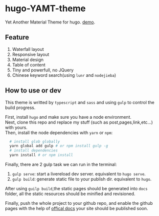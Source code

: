 # hugo-YAMT-theme
Yet Another Material Theme for hugo. [demo](https://keyin.me). 


## Feature

1. Waterfall layout
2. Responsive layout
3. Material design  
4. Table of content
5. Tiny and powerfull, no JQuery
5. Chinese keyword search(using `lunr` and `nodejieba`)  

## How to use or dev

This theme is writted by `typescript` and `sass` and using `gulp` to control the build progress.    

First, install `hugo` and make sure you have a node environment.     
Next, clone this repo and replace my stuff (such as post,pages,link,etc...) with yours.      
Then, install the node dependencies with `yarn` or `npm`:       

```bash
  # install glob globally
  yarn global add gulp # or npm install gulp -g
  # install dependencies
  yarn install # or npm install
``` 

Finally, there are 2 gulp task we can run in the terminal:

1. `gulp serve`: start a livereload dev server. equivalent to `hugo serve`.
2. `gulp build`: generate static file to your publish dir. equivalent to `hugo`.

After using `guilp build`,the static pages should be generated into `docs` folder, all the static resources should be minified and revisioned.   

Finally, push the whole project to your github repo, and enable the github pages with the help of [offical docs](https://help.github.com/articles/configuring-a-publishing-source-for-github-pages/#publishing-your-github-pages-site-from-a-docs-folder-on-your-master-branch) your site should be published soon.